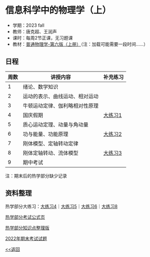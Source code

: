 # 信息科学中的物理学（上）
* 学期：2023 fall
* 教师：唐克超、王润声
* 课时：每周2节正课，无习题课
* 教材：[普通物理学-第六版（上册）](https://calvinxiaocao.github.io/courses/physics/up.pdf)（注：加载可能需要一段时间……）

## 日程

| 周数 | 讲授内容                       | 补充练习 |
| ---- | ------------------------------ | -------- |
| 1    | 绪论、数学知识                 |          |
| 2    | 运动的表示、曲线运动、相对运动 |          |
| 3    | 牛顿运动定律、伽利略相对性原理 |          |
| 4    | 国庆假期                   |[大练习1](https://calvinxiaocao.github.io/courses/physics/1.pdf)|
| 5    | 质心运动定理、动量与角动量     |          |
| 6    | 功与能量、功能原理             |[大练习2](https://calvinxiaocao.github.io/courses/physics/2.pdf)|
| 7    | 刚体模型、定轴转动定律         |          |
| 8    | 刚体定轴转动、流体模型         |[大练习3](https://calvinxiaocao.github.io/courses/physics/3.pdf)|
| 9    | 期中考试                       |          |

注：期末后的热学部分缺少记录

## 资料整理

热学部分大练习：[大练习4](https://calvinxiaocao.github.io/courses/physics/4.pdf)｜[大练习5](https://calvinxiaocao.github.io/courses/physics/5.pdf)｜[大练习6](https://calvinxiaocao.github.io/courses/physics/6.pdf)｜[大练习8](https://calvinxiaocao.github.io/courses/physics/8.pdf)

[热学部分考试公式页](https://calvinxiaocao.github.io/courses/physics/formula.pdf)

[热学部分知识点整理版](https://calvinxiaocao.github.io/courses/physics/7.pdf)

[2022年期末考试试题](https://calvinxiaocao.github.io/courses/physics/22final.pdf)

[<<返回](university_courses)